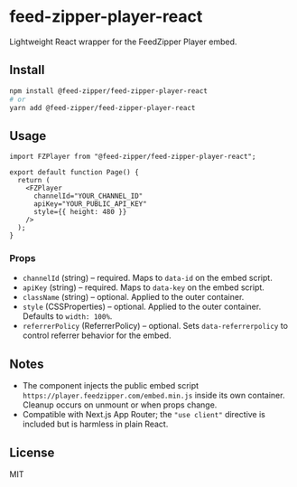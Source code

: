 # feed-zipper-player-react

Lightweight React wrapper for the FeedZipper Player embed.

## Install

```bash
npm install @feed-zipper/feed-zipper-player-react
# or
yarn add @feed-zipper/feed-zipper-player-react
```

## Usage

```tsx
import FZPlayer from "@feed-zipper/feed-zipper-player-react";

export default function Page() {
  return (
    <FZPlayer
      channelId="YOUR_CHANNEL_ID"
      apiKey="YOUR_PUBLIC_API_KEY"
      style={{ height: 480 }}
    />
  );
}
```

### Props

- `channelId` (string) – required. Maps to `data-id` on the embed script.
- `apiKey` (string) – required. Maps to `data-key` on the embed script.
- `className` (string) – optional. Applied to the outer container.
- `style` (CSSProperties) – optional. Applied to the outer container. Defaults to `width: 100%`.
- `referrerPolicy` (ReferrerPolicy) – optional. Sets `data-referrerpolicy` to control referrer behavior for the embed.

## Notes

- The component injects the public embed script `https://player.feedzipper.com/embed.min.js` inside its own container. Cleanup occurs on unmount or when props change.
- Compatible with Next.js App Router; the `"use client"` directive is included but is harmless in plain React.

## License

MIT


